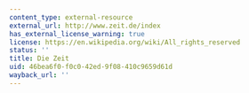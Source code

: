 ```yaml
---
content_type: external-resource
external_url: http://www.zeit.de/index
has_external_license_warning: true
license: https://en.wikipedia.org/wiki/All_rights_reserved
status: ''
title: Die Zeit
uid: 46bea6f0-f0c0-42ed-9f08-410c9659d61d
wayback_url: ''
---
```

